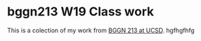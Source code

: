 # bggn213 W19 Class work 

This is a colection of my work from [BGGN 213 at UCSD](https://bioboot.github.io/bggn213_W19/).
hgfhgfhfg